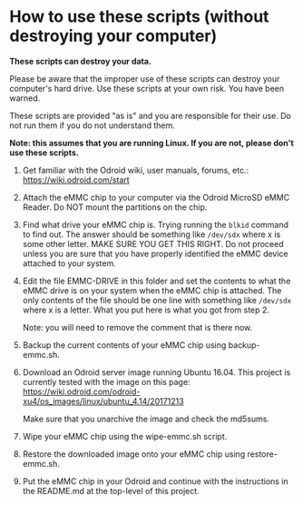# How to use these scripts (without destroying your computer)

**These scripts can destroy your data.**

Please be aware that the improper use of these scripts can destroy your
computer's hard drive. Use these scripts at your own risk. You have been
warned.

These scripts are provided "as is" and you are responsible for their use. Do
not run them if you do not understand them.

**Note: this assumes that you are running Linux. If you are not, please don't
use these scripts.**

1. Get familiar with the Odroid wiki, user manuals, forums, etc.:
   https://wiki.odroid.com/start

2. Attach the eMMC chip to your computer via the Odroid MicroSD eMMC Reader.
   Do NOT mount the partitions on the chip.

3. Find what drive your eMMC chip is. Trying running the `blkid` command to
   find out. The answer should be something like `/dev/sdx` where x is some
   other letter. MAKE SURE YOU GET THIS RIGHT. Do not proceed unless you are
   sure that you have properly identified the eMMC device attached to your
   system.

4. Edit the file EMMC-DRIVE in this folder and set the contents to what the
   eMMC drive is on your system when the eMMC chip is attached. The only
   contents of the file should be one line with something like `/dev/sdx`
   where x is a letter. What you put here is what you got from step 2.

   Note: you will need to remove the comment that is there now.

5. Backup the current contents of your eMMC chip using backup-emmc.sh.

6. Download an Odroid server image running Ubuntu 16.04. This project is
   currently tested with the image on this page:
   https://wiki.odroid.com/odroid-xu4/os_images/linux/ubuntu_4.14/20171213

   Make sure that you unarchive the image and check the md5sums.

7. Wipe your eMMC chip using the wipe-emmc.sh script.

8. Restore the downloaded image onto your eMMC chip using restore-emmc.sh.

9. Put the eMMC chip in your Odroid and continue with the instructions in the
   README.md at the top-level of this project.
